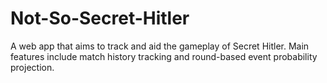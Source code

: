 # Not-So-Secret-Hitler
A web app that aims to track and aid the gameplay of Secret Hitler. Main features include match history tracking and round-based event probability projection.
